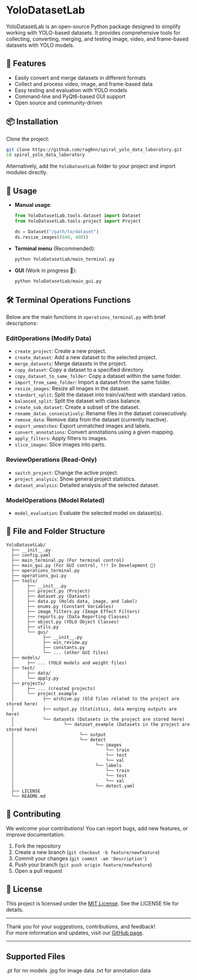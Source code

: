 # YoloDatasetLab

YoloDatasetLab is an open-source Python package designed to simplify working with YOLO-based datasets. It provides comprehensive tools for collecting, converting, merging, and testing image, video, and frame-based datasets with YOLO models.

## 🚀 Features

- Easily convert and merge datasets in different formats
- Collect and process video, image, and frame-based data
- Easy testing and evaluation with YOLO models
- Command-line and PyQt6-based GUI support
- Open source and community-driven

## 📦 Installation

Clone the project:

```bash
git clone https://github.com/rag0nn/spiral_yolo_data_laboratory.git
cd spiral_yolo_data_laboratory
```

Alternatively, add the `YoloDatasetLab` folder to your project and import modules directly.

## 📘 Usage

- **Manual usage**:  
  ```python
  from YoloDatasetLab.tools.dataset import Dataset
  from YoloDatasetLab.tools.project import Project

  ds = Dataset("/path/to/dataset")
  ds.resize_images((640, 480))
  ```
- **Terminal menu** (Recommended):  
  ```bash
  python YoloDatasetLab/main_terminal.py
  ```
- **GUI** (Work in progress 🚧):  
  ```bash
  python YoloDatasetLab/main_gui.py
  ```

## 🛠️ Terminal Operations Functions

Below are the main functions in `operations_terminal.py` with brief descriptions:

### EditOperations (Modify Data)
- `create_project`: Create a new project.
- `create_dataset`: Add a new dataset to the selected project.
- `merge_datasets`: Merge datasets in the project.
- `copy_dataset`: Copy a dataset to a specified directory.
- `copy_dataset_to_same_folder`: Copy a dataset within the same folder.
- `import_from_same_folder`: Import a dataset from the same folder.
- `resize_images`: Resize all images in the dataset.
- `standart_split`: Split the dataset into train/val/test with standard ratios.
- `balanced_split`: Split the dataset with class balance.
- `create_sub_dataset`: Create a subset of the dataset.
- `rename_datas_consecutively`: Rename files in the dataset consecutively.
- `remove_data`: Remove data from the dataset (currently inactive).
- `export_unmatches`: Export unmatched images and labels.
- `convert_annotations`: Convert annotations using a given mapping.
- `apply_filters`: Apply filters to images.
- `slice_images`: Slice images into parts.

### ReviewOperations (Read-Only)
- `switch_project`: Change the active project.
- `project_analysis`: Show general project statistics.
- `dataset_analysis`: Detailed analysis of the selected dataset.

### ModelOperations (Model Related)
- `model_evaluation`: Evaluate the selected model on dataset(s).

## 📂 File and Folder Structure

```
YoloDatasetLab/
  ├── __init__.py
  ├── config.yaml
  ├── main_terminal.py (For terminal control)
  ├── main_gui.py (For GUI control, !!! In Development 🚧)
  ├── operations_terminal.py 
  ├── operations_gui.py 
  ├── tools/
  │     ├── __init__.py
  │     ├── project.py (Project)
  │     ├── dataset.py (Dataset)
  │     ├── data.py (Holds data, image, and label)
  │     ├── enums.py (Constant Variables)
  │     ├── image_filters.py (Image Effect Filters)
  │     ├── reports.py (Data Reporting Classes)
  │     ├── object.py (YOLO Object Classes)
  │     ├── utils.py
  │     └── gui/
  │           ├── __init__.py
  │           ├── win_review.py
  │           ├── constants.py
  │           └── ... (other GUI files)
  ├── models/
  │     ├── ... (YOLO models and weight files)
  ├── test/
  │     ├── data/
  │     └── apply.py
  ├── projects/
  │     ├── ... (created projects)
  │     └── project_example
  │           ├── archive.py (Old files related to the project are stored here)
  │           ├── output.py (Statistics, data merging outputs are here)
  │           └── datasets (Datasets in the project are stored here)
  │                   └── dataset_example (Datasets in the project are stored here)
  │                         └── output
  │                         └── detect
  │                               └── images
  │                                   └── train
  │                                   └── test
  │                                   └── val
  │                               └── labels
  │                                   └── train
  │                                   └── test
  │                                   └── val
  │                               └── detect.yaml
  ├── LICENSE
  └── README.md
```

## 🤝 Contributing

We welcome your contributions! You can report bugs, add new features, or improve documentation.

1. Fork the repository
2. Create a new branch (`git checkout -b feature/newfeature`)
3. Commit your changes (`git commit -am 'Description'`)
4. Push your branch (`git push origin feature/newfeature`)
5. Open a pull request

## 📝 License

This project is licensed under the [MIT License](LICENSE). See the LICENSE file for details.

---

Thank you for your suggestions, contributions, and feedback!  
For more information and updates, visit our [GitHub page](https://github.com/rag0nn/spiral_yolo_data_laboratory).

---

## Supported Files
.pt for nn models
.jpg for image data
.txt for annotation data




